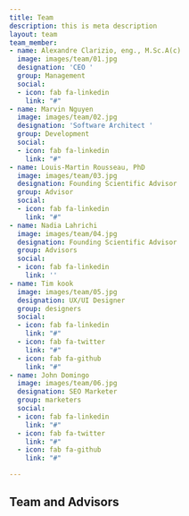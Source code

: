 ```yaml
---
title: Team
description: this is meta description
layout: team
team_member:
- name: Alexandre Clarizio, eng., M.Sc.A(c)
  image: images/team/01.jpg
  designation: 'CEO '
  group: Management
  social:
  - icon: fab fa-linkedin
    link: "#"
- name: Marvin Nguyen
  image: images/team/02.jpg
  designation: 'Software Architect '
  group: Development
  social:
  - icon: fab fa-linkedin
    link: "#"
- name: Louis-Martin Rousseau, PhD
  image: images/team/03.jpg
  designation: Founding Scientific Advisor
  group: Advisor
  social:
  - icon: fab fa-linkedin
    link: "#"
- name: Nadia Lahrichi
  image: images/team/04.jpg
  designation: Founding Scientific Advisor
  group: Advisors
  social:
  - icon: fab fa-linkedin
    link: ''
- name: Tim kook
  image: images/team/05.jpg
  designation: UX/UI Designer
  group: designers
  social:
  - icon: fab fa-linkedin
    link: "#"
  - icon: fab fa-twitter
    link: "#"
  - icon: fab fa-github
    link: "#"
- name: John Domingo
  image: images/team/06.jpg
  designation: SEO Marketer
  group: marketers
  social:
  - icon: fab fa-linkedin
    link: "#"
  - icon: fab fa-twitter
    link: "#"
  - icon: fab fa-github
    link: "#"

---
```

## **Team and Advisors**